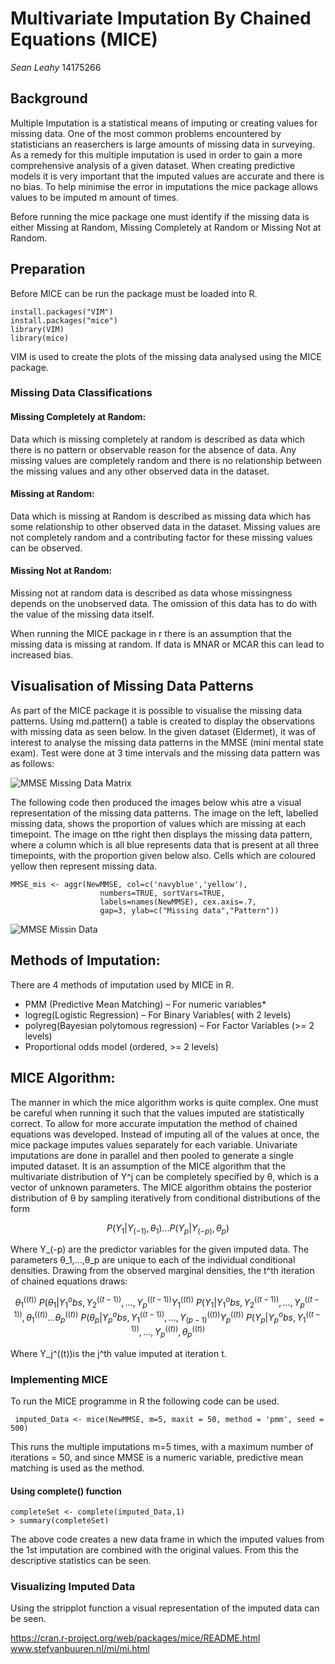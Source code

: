 # Multivariate Imputation By  Chained Equations (MICE)
*Sean Leahy* 
14175266

## Background
Multiple Imputation is a statistical means of imputing or creating values for missing data. One of the most common problems encountered by statisticians an reaserchers is large amounts of missing data in surveying. As a remedy for this multiple imputation is used in order to gain a more comprehensive analysis of a given dataset. When creating predictive models it is very important that the imputed values are accurate and there is no bias. To help minimise the error in imputations the mice package allows values to be imputed m amount of times.

Before running the mice package one must identify if the missing data is either Missing at Random, Missing Completely at Random or Missing Not at Random.

## Preparation
Before MICE can be run  the package must be loaded into R.
```
install.packages("VIM")
install.packages("mice")
library(VIM)
library(mice)
```
VIM is used to create the plots of the missing data analysed using the MICE package.

### Missing Data Classifications

#### Missing Completely at Random:
Data which is missing completely at random is described as data which there is no pattern or observable reason for the absence of data. Any missing values are completely random and there is no relationship between the missing values and any other observed data in the dataset.

#### Missing at Random:
Data which is missing at Random is described as missing data which has some relationship to other observed data in the dataset. Missing values are not completely random and a contributing factor for these missing values can be observed.

#### Missing Not at Random:
Missing not at random data is described as data whose missingness depends on the unobserved data. The omission of this data has to do with the value of the missing data itself. 

When running the MICE package in r there is an assumption that the missing data is missing at random. If data is MNAR or MCAR this can lead to increased bias. 

## Visualisation of Missing Data Patterns
As part of the MICE package it is possible to visualise the missing data patterns. 
Using md.pattern() a table is created to display the observations with missing data as seen below.
In the given dataset (Eldermet), it was of interest to analyse the missing data patterns in the MMSE (mini mental state exam). Test were done at 3 time intervals and the missing data pattern was as follows:

 ![MMSE Missing Data Matrix](https://raw.githubusercontent.com/ULStats/MA4128Assessment-2018/ad8c623c08a1ec162278bdaa27ed030df446dfbb/MMSE%20Missing%20Data.PNG)

The following code then produced the images below whis atre a visual representation of the missing data patterns. The image on the left, labelled missing data, shows the proportion of values which are missing at each timepoint. The image on tthe right then displays the missing data pattern, where a column which is all blue represents data that is present at all three timepoints, with the proportion given below also. Cells which are coloured yellow then represent missing data. 
```
MMSE_mis <- aggr(NewMMSE, col=c('navyblue','yellow'),
                    numbers=TRUE, sortVars=TRUE,
                    labels=names(NewMMSE), cex.axis=.7,
                    gap=3, ylab=c("Missing data","Pattern"))
```
 ![MMSE Missin Data](https://raw.githubusercontent.com/ULStats/MA4128Assessment-2018/be3644704928b4947e2cbc3ab063c33c9a8803e6/MMSE%20Missing%20Data.png) 

## Methods of Imputation:
There are 4 methods of imputation used by MICE in R.
* PMM (Predictive Mean Matching)  – For numeric variables*
* logreg(Logistic Regression) – For Binary Variables( with 2 levels)
* polyreg(Bayesian polytomous regression) – For Factor Variables (>= 2 levels)
* Proportional odds model (ordered, >= 2 levels)

## MICE Algorithm:
The manner in which the mice algorithm works is quite complex. One must be careful when running it such that the values imputed are statistically correct. To allow for more accurate imputation the method of chained equations was developed. Instead of imputing all of the values at once, the mice package imputes values separately for each variable. Univariate imputations are done in parallel and then pooled to generate a single imputed dataset.
It is an assumption of the MICE algorithm that the multivariate distribution of Y^j can be completely specified by θ, which is a vector of unknown parameters. The MICE algorithm obtains the posterior distribution of θ by sampling iteratively from conditional distributions of the form 
```math
P(Y_1 |Y_(-1),θ_1)
.
.
. 
P(Y_p |Y_(-p),θ_p)
``` 
Where Y_(-p) are the predictor variables for the given imputed data. The parameters θ_1,…,θ_p are unique to each of the individual conditional densities. Drawing from the observed marginal densities, the t^th iteration of chained equations draws:
```math
θ_1^((t))~ P(θ_1 |Y_1^obs,Y_2^((t-1) ),…,Y_p^((t-1))

Y_1^((t))~ P(Y_1 |Y_1^obs,Y_2^((t-1) ),…,Y_p^((t-1) ),θ_1^((t))
.
.
. 
θ_p^((t))~ P(θ_p |Y_p^obs,Y_1^((t-1) ),…,Y_(p-1)^((t))

Y_p^((t))~ P(Y_p |Y_p^obs,Y_1^((t-1) ),…,Y_p^((t) ),θ_p^((t))
```
Where Y_j^((t))is the j^th  value imputed at iteration t. 


### Implementing MICE
To run the MICE programme in R the following code can be used.
```
 imputed_Data <- mice(NewMMSE, m=5, maxit = 50, method = 'pmm', seed = 500)
```
This runs the multiple imputations m=5 times, with a maximum number of iterations = 50, and since MMSE is a numeric variable, predictive mean matching is used as the method.

#### Using complete() function
```
completeSet <- complete(imputed_Data,1)
> summary(completeSet)
```
The above code creates a new data frame in which the imputed values from the 1st imputation are combined with the original values.
From this the descriptive statistics can be seen.

### Visualizing Imputed Data
Using the stripplot function a visual representation of the imputed data can be seen. 



https://cran.r-project.org/web/packages/mice/README.html
www.stefvanbuuren.nl/mi/mi.html
